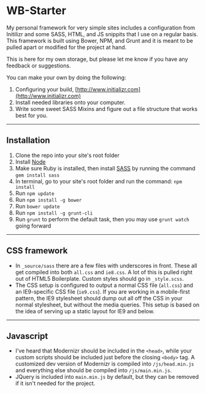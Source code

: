 WB-Starter
==========

My personal framework for very simple sites includes a configuration from Initilizr and some SASS, HTML, and JS snippits that I use on a regular basis. This framework is built using Bower, NPM, and Grunt and it is meant to be pulled apart or modified for the project at hand.

This is here for my own storage, but please let me know if you have any feedback or suggestions.

You can make your own by doing the following:

1. Configuring your build, [http://www.initializr.com](http://www.initializr.com)
2. Install needed libraries onto your computer.
3. Write some sweet SASS Mixins and figure out a file structure that works best for you.

---
## Installation
1. Clone the repo into your site's root folder
2. Install [Node](http://nodejs.org/)
3. Make sure Ruby is installed, then install [SASS](http://sass-lang.com/) by running the command `gem install sass`
4. In terminal, go to your site's root folder and run the command: `npm install`
5. Run `npm update`
6. Run `npm install -g bower`
7. Run `bower update`
8. Run `npm install -g grunt-cli`
9. Run `grunt` to perform the default task, then you may use `grunt watch` going forward

---
## CSS framework
- In `_source/sass` there are a few files with underscores in front. These all get compiled into both `all.css` and `ie8.css`. A lot of this is pulled right out of HTML5 Boilerplate. Custom styles should go in `_style.scss`.
- The CSS setup is configured to output a normal CSS file (`all.css`) and an IE9-specific CSS file (`ie9.css`). If you are working in a mobile-first pattern, the IE9 stylesheet should dump out all off the CSS in your normal stylesheet, but without the media queries. This setup is based on the idea of serving up a static layout for IE9 and below.

---
## Javascript
- I've heard that Modernizr should be included in the `<head>`, while your custom scripts should be included just before the closing `<body>` tag. A customized dev version of Modernizr is compiled into `/js/head.min.js` and everything else should be compiled into `/js/main.min.js`.
- JQuery is included into `main.min.js` by default, but they can be removed if it isn't needed for the project.
